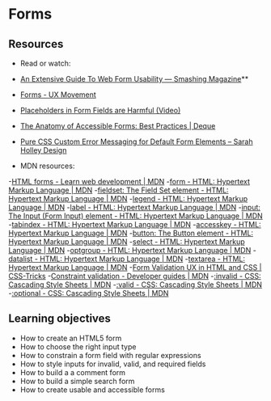# Forms
## Resources
- Read or watch:

- [An Extensive Guide To Web Form Usability — Smashing Magazine](https://www.smashingmagazine.com/2011/11/extensive-guide-web-form-usability/)**
- [Forms - UX Movement](https://uxmovement.com/category/forms/)
- [Placeholders in Form Fields are Harmful (Video)](https://www.nngroup.com/videos/placeholders-form-fields/)
- [The Anatomy of Accessible Forms: Best Practices | Deque](https://www.deque.com/blog/anatomy-of-accessible-forms-best-practices/)
- [Pure CSS Custom Error Messaging for Default Form Elements – Sarah Holley Design](https://sarahholleydesign.com/pure-css-custom-error-messaging-for-default-form-elements/)

- MDN resources:

-[HTML forms - Learn web development | MDN](https://developer.mozilla.org/en-US/docs/Learn/Forms)
-[form - HTML: Hypertext Markup Language | MDN](https://developer.mozilla.org/en-US/docs/Web/HTML/Element/form)
-[fieldset: The Field Set element - HTML: Hypertext Markup Language | MDN](https://developer.mozilla.org/en-US/docs/Web/HTML/Element/fieldset)
-[legend - HTML: Hypertext Markup Language | MDN](https://developer.mozilla.org/en-US/docs/Web/HTML/Element/legend)
-[label - HTML: Hypertext Markup Language | MDN](https://developer.mozilla.org/en-US/docs/Web/HTML/Element/label)
-[input: The Input (Form Input) element - HTML: Hypertext Markup Language | MDN](https://developer.mozilla.org/en-US/docs/Web/HTML/Element/input)
-[tabindex - HTML: Hypertext Markup Language | MDN](https://developer.mozilla.org/en-US/docs/Web/HTML/Global_attributes/tabindex)
-[accesskey - HTML: Hypertext Markup Language | MDN](https://developer.mozilla.org/en-US/docs/Web/HTML/Global_attributes/accesskey)
-[button: The Button element - HTML: Hypertext Markup Language | MDN](https://developer.mozilla.org/en-US/docs/Web/HTML/Element/button)
-[select - HTML: Hypertext Markup Language | MDN](https://developer.mozilla.org/en-US/docs/Web/HTML/Element/select)
-[optgroup - HTML: Hypertext Markup Language | MDN](https://developer.mozilla.org/en-US/docs/Web/HTML/Element/optgroup)
-[datalist - HTML: Hypertext Markup Language | MDN](https://developer.mozilla.org/en-US/docs/Web/HTML/Element/datalist)
-[textarea - HTML: Hypertext Markup Language | MDN](https://developer.mozilla.org/en-US/docs/Web/HTML/Element/textarea)
-[Form Validation UX in HTML and CSS | CSS-Tricks](https://css-tricks.com/form-validation-ux-html-css/)
-[Constraint validation - Developer guides | MDN](https://developer.mozilla.org/en-US/docs/Web/HTML/Constraint_validation)
-[:invalid - CSS: Cascading Style Sheets | MDN](https://developer.mozilla.org/en-US/docs/Web/CSS/:invalid)
-[:valid - CSS: Cascading Style Sheets | MDN](https://developer.mozilla.org/en-US/docs/Web/CSS/:valid)
-[:optional - CSS: Cascading Style Sheets | MDN](https://developer.mozilla.org/en-US/docs/Web/CSS/:optional)

## Learning objectives

- How to create an HTML5 form
- How to choose the right input type
- How to constrain a form field with regular expressions
- How to style inputs for invalid, valid, and required fields
- How to build a a comment form
- How to build a simple search form
- How to create usable and accessible forms
